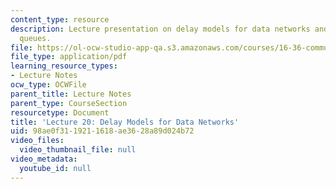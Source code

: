 ```yaml
---
content_type: resource
description: Lecture presentation on delay models for data networks and single server
  queues.
file: https://ol-ocw-studio-app-qa.s3.amazonaws.com/courses/16-36-communication-systems-engineering-spring-2009/98ae0f3119211618ae3628a89d024b72_MIT16_36s09_lec20.pdf
file_type: application/pdf
learning_resource_types:
- Lecture Notes
ocw_type: OCWFile
parent_title: Lecture Notes
parent_type: CourseSection
resourcetype: Document
title: 'Lecture 20: Delay Models for Data Networks'
uid: 98ae0f31-1921-1618-ae36-28a89d024b72
video_files:
  video_thumbnail_file: null
video_metadata:
  youtube_id: null
---
```

